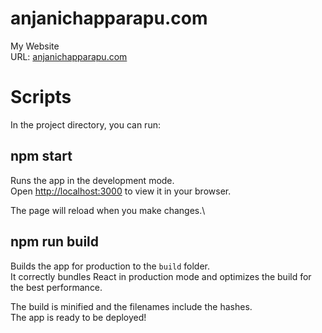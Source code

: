 # anjanichapparapu.com
My Website
<br>
URL: [anjanichapparapu.com](https://anjanichapparapu.com/)

# Scripts
In the project directory, you can run:

## npm start

Runs the app in the development mode.\
Open [http://localhost:3000](http://localhost:3000) to view it in your browser.

The page will reload when you make changes.\

## npm run build

Builds the app for production to the `build` folder.\
It correctly bundles React in production mode and optimizes the build for the best performance.

The build is minified and the filenames include the hashes.\
The app is ready to be deployed!
